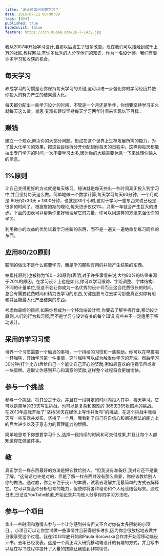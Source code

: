 ```yaml
---
title: '设计师如何高效学习？'
date: 2016-07-11 00:00:00
tags: [设计]
published: true
hideInList: false
feature: https://cdn.nuoea.com/16-7-14/2.jpg
---
```


我从2007年开始学习设计,自那以后发生了很多改变。现在我们可以接触到成千上万的社区,教程网站,有许多优秀的人分享他们的知识，作为一名设计师，我们有着许多学习和收获的机会。


## 每天学习

养成学习的习惯是让你保持每天学习的关键,这可以进一步强化你的学习经历并使你投入的努力产生的结果最大化。

每天都分配出一些学习设计的时间，不管是一个月还是半年，你想要坚持学习多久就每天这么做。肖恩·麦凯布建议坚持每天学习两年时间来实现以下目标：

## 赚钱

建立一个观众,解决你的大部分问题。形成在这个世界上生存发展所需的毅力，为了最大化学习的效果，把这些目标拆分开分配到你每天的日程中，这样你每天都能抽出专门学习的时间,一次不要学习太多,因为你的大脑需要休息一下来处理你输入的信息。

## 1%原则

让自己变得更好的方式就是每天练习。秘诀就是每天抽出一些时间真正投入到学习中,并且坚持每天这么做。简单地做一个数学计算,每天学习每天60分钟，一个月就是 60分钟x30天 = 1800分钟，也就是30个小时,这对于学习一些东西来说已经是很多的时间了。根据詹姆斯的理论,每天进步仅仅1%，只需一年就会产生巨大的进步。下面的图表可以帮助你更好地理解它的力量，你可以用这样的方法来强化你的学习。

利用微小的收益的优势试着学习些新的东西，而不是一遍又一遍地重复练习同样的东西。

## 应用80/20原则

聪明的做法不是什么都要学习，而是学习那些有用的并能产生结果的东西。

帕累托原则(也被称为“80 – 20原则)表明,对于许多事情来说,大约80%的结果来源于20%的原因。在学习设计上也是如此,你可以学习跟踪、字距调整、字体结构、不同的计量单位,但这不会让你成为一名优秀的设计师而且这会花费很长的时间。总会有需要花费时间和精力去学习的东西,关键是要专注去学习那些真正对你有用和并且能最大化产出结果的东西。

考虑你最终的目标,如果你想成为一个移动端设计师,你要去了解手机行业,移动设计原则,人们的行为和习惯,而不是学习与设计有关的每个知识,有些并不一定适用于移动设计。

## 采用的学习习惯

培养一个习惯需要一个触发的事物，一个持续的习惯和一些奖励。你可以在早晨喝一杯咖啡，开始学习第一件事情，这时咖啡可以成为触发你学习的开端。然后学习30分钟(打个比方)后给自己一个能让自己开心的奖励,例如最喜欢的电视节目或者一块蛋糕。选取让你感到开心和满意的奖励,这样整个过程将会更加愉快。

## 参与一个挑战

参与一个挑战，将其公之于众，并且在一段特定的时间内投入其中，每天学习。它可以是简单的30天写生挑战，也可以是复杂和困难的 365天365张照片的挑战。在2013年底我开始了“坚持30天在媒体上写作并发布”的挑战，在这个挑战中我每天写一些东西并发布，坚持了一个月。我看到了自己在自信心和阐述想法的能力上的巨大进步以及于意志力的管理能力的增强。

简单地思考下你想要学习什么,选择一段持续的时间和可交付成果,并且让每个人都知道你在做这件事。

## 教

真正学会一样东西最好的方法是把它教给别人。“但我没有准备好,我对它还不是很了解。“这句话也许是对的，但是了解一样东西并没有那么重要，你应该教给别人你的做法。通过教，你会专注于设计的本质，试着去理解并用最简单的方式去解释它。它可以提高你分析思考的能力，促使你将各种理论和个人经验结合起来。通过日志,日记或YouTube频道,开始记录并向他人分享你的学习方法吧。

## 参与一个项目

拿出一些时间和激情去参与一个让你感到兴奋但又不会对你有太多限制的小项目,。小项目可以让你尝试做一些事情并且获得很多进步,因为你会很放松地去做并且很享受这个过程。我在2013年底开始和Paula Borowska合作并开始写移动端设计书，去年已经发表。这是一个真正深入研究移动端设计的有趣的方式，并且写书以及在写书过程中提升了大量的技能让我感到非常愉快。